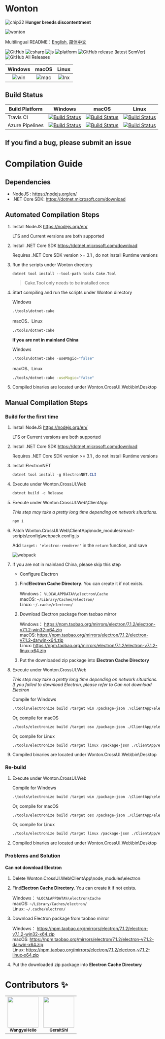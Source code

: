 # Wonton

![chip32](./Imgs/chip32.png) **Hunger breeds discontentment**

![wonton](./Imgs/wonton2.gif)

Multilingual README：[English](./README.en-US.md), [简体中文](./README.md)

![GitHub](https://img.shields.io/github/license/WangyuHello/Wonton?style=flat-square)
![csharp](https://img.shields.io/badge/language-C%23-orange?style=flat-square)
![js](https://img.shields.io/badge/language-JavaScript-yellow?style=flat-square)
![platform](https://img.shields.io/badge/platform-Windows%20|%20macOS%20|%20Linux-blue?style=flat-square)
![GitHub release (latest SemVer)](https://img.shields.io/github/v/release/WangyuHello/Wonton?style=flat-square)
![GitHub All Releases](https://img.shields.io/github/downloads/WangyuHello/Wonton/total?style=flat-square)

| Windows | macOS | Linux |
|:------------------------:|:------------------------:|:---------------------------:|
| ![win ](./Imgs/win.png) | ![mac ](./Imgs/mac.png) | ![lnx ](./Imgs/ubuntu.png) |

## Build Status

| Build Platform        | Windows                                                                                                                                                                                                                              | macOS                                                                                                                                                                                                                              | Linux                                                                                                                                                                                                                              |
|-----------------|--------------------------------------------------------------------------------------------------------------------------------------------------------------------------------------------------------------------------------------|------------------------------------------------------------------------------------------------------------------------------------------------------------------------------------------------------------------------------------|------------------------------------------------------------------------------------------------------------------------------------------------------------------------------------------------------------------------------------|
| Travis CI       | [![Build Status](https://www.travis-ci.org/WangyuHello/Wonton.svg?branch=master)](https://www.travis-ci.org/WangyuHello/Wonton)                                                                                                      | [![Build Status](https://www.travis-ci.org/WangyuHello/Wonton.svg?branch=master)](https://www.travis-ci.org/WangyuHello/Wonton)                                                                                                    | [![Build Status](https://www.travis-ci.org/WangyuHello/Wonton.svg?branch=master)](https://www.travis-ci.org/WangyuHello/Wonton)                                                                                                    |
| Azure Pipelines | [![Build Status](https://dev.azure.com/FudanUniversity/Wonton/_apis/build/status/WangyuHello.Wonton?branchName=master&jobName=Windows)](https://dev.azure.com/FudanUniversity/Wonton/_build/latest?definitionId=1&branchName=master) | [![Build Status](https://dev.azure.com/FudanUniversity/Wonton/_apis/build/status/WangyuHello.Wonton?branchName=master&jobName=macOS)](https://dev.azure.com/FudanUniversity/Wonton/_build/latest?definitionId=1&branchName=master) | [![Build Status](https://dev.azure.com/FudanUniversity/Wonton/_apis/build/status/WangyuHello.Wonton?branchName=master&jobName=Linux)](https://dev.azure.com/FudanUniversity/Wonton/_build/latest?definitionId=1&branchName=master) |

## If you find a bug, please submit an issue

# Compilation Guide

## Dependencies

- NodeJS : https://nodejs.org/en/
- .NET Core SDK: https://dotnet.microsoft.com/download

## Automated Compilation Steps

1. Install NodeJS https://nodejs.org/en/

    LTS and Current versions are both supported

2. Install .NET Core SDK https://dotnet.microsoft.com/download

    Requires .NET Core SDK version >= 3.1 , do not install Runtime versions

3. Run the scripts under Wonton directory

    ```
    dotnet tool install --tool-path tools Cake.Tool
    ```

    > Cake.Tool only needs to be installed once

4. Start compiling and run the scripts under Wonton directory

    Windows
    ```powershell
    .\tools\dotnet-cake
    ```

    macOS、Linux
    ```bash
    ./tools/dotnet-cake
    ```

    **If you are not in mainland China**

    Windows
    ```powershell
    .\tools\dotnet-cake -useMagic="false"
    ```

    macOS、Linux
    ```bash
    ./tools/dotnet-cake -useMagic="false"
    ```
5. Compiled binaries are located under Wonton.CrossUI.Web\bin\Desktop

## Manual Compilation Steps

### Build for the first time

1. Install NodeJS https://nodejs.org/en/
    
    LTS or Current versions are both supported

2. Install .NET Core SDK https://dotnet.microsoft.com/download

    Requires .NET Core SDK version >= 3.1 , do not install Runtime versions

3. Install ElectronNET 

    ```powershell
    dotnet tool install -g ElectronNET.CLI
    ```

4. Execute under Wonton.CrossUI.Web

    ```powershell
    dotnet build -c Release
    ```

5. Execute under Wonton.CrossUI.Web\ClientApp 
   
   *This step may take a pretty long time depending on network situations.*

    ```powershell
    npm i
    ```

6. Patch Wonton.CrossUI.Web\ClientApp\node_modules\react-scripts\config\webpack.config.js

    Add ```target: 'electron-renderer'``` in the ```return``` function, and save

    ![webpack](./Imgs/target.png)

7. If you are not in mainland China, please skip this step

    - Configure Electron

    1. Find**Electron Cache Directory**. You can create it if not exists.

        Windows： ```%LOCALAPPDATA%\electron\Cache``` <br>
        macOS:  ```~/Library/Caches/electron/``` <br>
        Linux: ```~/.cache/electron/```
    
    2. Download Electron package from taobao mirror

        Windows： https://npm.taobao.org/mirrors/electron/7.1.2/electron-v7.1.2-win32-x64.zip <br>
        macOS:    https://npm.taobao.org/mirrors/electron/7.1.2/electron-v7.1.2-darwin-x64.zip <br>
        Linux:    https://npm.taobao.org/mirrors/electron/7.1.2/electron-v7.1.2-linux-x64.zip

    3.  Put the downloaded zip package into **Electron Cache Directory**

8. Execute under Wonton.CrossUI.Web

    *This step may take a pretty long time depending on network situations. If you failed to download Electron, please refer to Can not download Electron*

    Compile for Windows
    ```powershell
    .\tools\electronize build /target win /package-json .\ClientApp\electron.package.json
    ```

    Or, compile for macOS
    ```bash
    ./tools/electronize build /target osx /package-json ./ClientApp/electron.package.json
    ```

    Or, compile for Linux
    ```bash
    ./tools/electronize build /target linux /package-json ./ClientApp/electron.package.json
    ```

9. Compiled binaries are located under Wonton.CrossUI.Web\bin\Desktop

### Re-build

1. Execute under Wonton.CrossUI.Web

    Compile for Windows
    ```powershell
    .\tools\electronize build /target win /package-json .\ClientApp\electron.package.json
    ```

    Or, compile for macOS
    ```bash
    ./tools/electronize build /target osx /package-json ./ClientApp/electron.package.json
    ```

    Or, compile for Linux
    ```bash
    ./tools/electronize build /target linux /package-json ./ClientApp/electron.package.json
    ```

2. Compiled binaries are located under Wonton.CrossUI.Web\bin\Desktop

### Problems and Solution

#### Can not download Electron

1. Delete Wonton.CrossUI.Web\ClientApp\node_modules\electron

2. Find**Electron Cache Directory**. You can create it if not exists.

    Windows： ```%LOCALAPPDATA%\electron\Cache``` <br>
    macOS:  ```~/Library/Caches/electron/``` <br>
    Linux: ```~/.cache/electron/```

3. Download Electron package from taobao mirror

    Windows： https://npm.taobao.org/mirrors/electron/7.1.2/electron-v7.1.2-win32-x64.zip <br>
    macOS:    https://npm.taobao.org/mirrors/electron/7.1.2/electron-v7.1.2-darwin-x64.zip <br>
    Linux:    https://npm.taobao.org/mirrors/electron/7.1.2/electron-v7.1.2-linux-x64.zip

4.  Put the downloaded zip package into **Electron Cache Directory**

# Contributors ✨

<table>
  <tr>
    <td align="center"><a href="https://github.com/WangyuHello"><img src="https://avatars2.githubusercontent.com/u/16507233?v=4" width="100px;" alt=""/><br /><sub><b>WangyuHello</b></sub></a></td>
    <td align="center"><a href="https://github.com/GeraltShi"><img src="https://avatars0.githubusercontent.com/u/25215492?v=4" width="100px;" alt=""/><br /><sub><b>GeraltShi</b></sub></a></td>
  </tr>
</table>